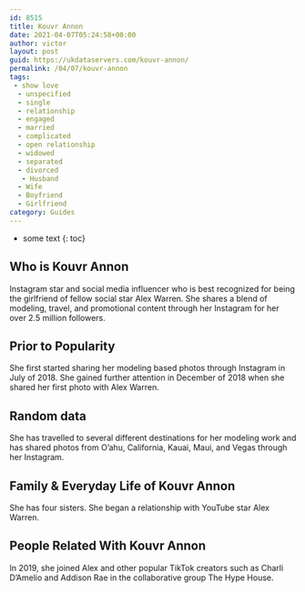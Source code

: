 ```yaml
---
id: 8515
title: Kouvr Annon
date: 2021-04-07T05:24:58+00:00
author: victor
layout: post
guid: https://ukdataservers.com/kouvr-annon/
permalink: /04/07/kouvr-annon
tags:
 - show love
  - unspecified
  - single
  - relationship
  - engaged
  - married
  - complicated
  - open relationship
  - widowed
  - separated
  - divorced
   - Husband
  - Wife
  - Boyfriend
  - Girlfriend
category: Guides
---
```


* some text
{: toc}


## Who is Kouvr Annon



Instagram star and social media influencer who is best recognized for being the girlfriend of fellow social star Alex Warren. She shares a blend of modeling, travel, and promotional content through her Instagram for her over 2.5 million followers. 

                
                
                
## Prior to Popularity



She first started sharing her modeling based photos through Instagram in July of 2018. She gained further attention in December of 2018 when she shared her first photo with Alex Warren. 

                
                
                
## Random data



She has travelled to several different destinations for her modeling work and has shared photos from O&#8217;ahu, California, Kauai, Maui, and Vegas through her Instagram. 

                
                
                
## Family & Everyday Life of Kouvr Annon



She has four sisters. She began a relationship with YouTube star Alex Warren.

                
                
                
## People Related With Kouvr Annon



In 2019, she joined Alex and other popular TikTok creators such as Charli D&#8217;Amelio and Addison Rae in the collaborative group The Hype House. 

                
              
            
          
          
          